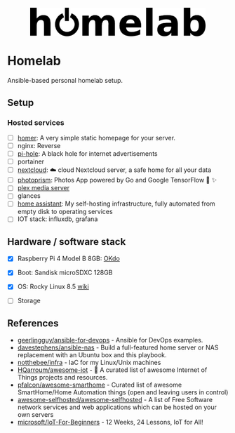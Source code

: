 <p align="center">
    <img width="400" align="center" src="assets/homelab-logo.png">
</p>

# Homelab

Ansible-based personal homelab setup.

## Setup

### Hosted services

- [ ] [homer](https://github.com/bastienwirtz/homer): A very simple static homepage for your server.
- [ ] nginx: Reverse
- [ ] [pi-hole](https://github.com/pi-hole/pi-hole): A black hole for internet advertisements
- [ ] portainer
- [ ] [nextcloud](https://github.com/nextcloud/server): :cloud: cloud Nextcloud server, a safe home for all your data
- [ ] [photoprism](https://github.com/photoprism/photoprism):  Photos App powered by Go and Google TensorFlow :rainbow: :sparkles:
- [ ] [plex media server](https://hub.docker.com/r/linuxserver/plex)
- [ ] glances
- [ ] [home assistant](https://github.com/khuedoan/homelab): My self-hosting infrastructure, fully automated from empty disk to operating services
- [ ] IOT stack: influxdb, grafana

## Hardware / software stack

- [x] Raspberry Pi 4 Model B 8GB: [OKdo](https://www.okdo.com/p/okdo-raspberry-pi-4-8gb-model-b-starter-kit/)
- [x] Boot: Sandisk microSDXC 128GB
- [x] OS: Rocky Linux 8.5 [wiki](https://wiki.rockylinux.org/en/special-interest-groups/alt-arch/raspberry-pi)
- [ ] Storage


## References

- [geerlingguy/ansible-for-devops](https://github.com/geerlingguy/ansible-for-devops) - Ansible for DevOps examples.
- [davestephens/ansible-nas](https://github.com/davestephens/ansible-nas) - Build a full-featured home server or NAS replacement with an Ubuntu box and this playbook.
- [notthebee/infra](https://github.com/notthebee/infra) - IaC for my Linux/Unix machines
- [HQarroum/awesome-iot](https://github.com/HQarroum/awesome-iot) - :robot: A curated list of awesome Internet of Things projects and resources.
- [pfalcon/awesome-smarthome](https://github.com/pfalcon/awesome-smarthome) -  Curated list of awesome SmartHome/Home Automation things (open and leaving users in control)
- [awesome-selfhosted/awesome-selfhosted](https://github.com/awesome-selfhosted/awesome-selfhosted) - A list of Free Software network services and web applications which can be hosted on your own servers
- [microsoft/IoT-For-Beginners](https://github.com/microsoft/IoT-For-Beginners) - 12 Weeks, 24 Lessons, IoT for All!
